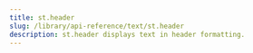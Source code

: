 ```yaml
---
title: st.header
slug: /library/api-reference/text/st.header
description: st.header displays text in header formatting.
---
```


<Autofunction function="streamlit.header" />
